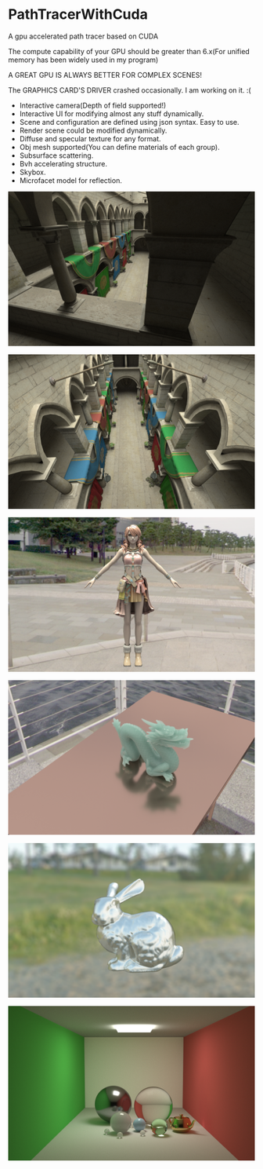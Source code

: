 # PathTracerWithCuda

A gpu accelerated path tracer based on CUDA

The compute capability of your GPU should be greater than 6.x(For unified memory has been widely used in my program)

A GREAT GPU IS ALWAYS BETTER FOR COMPLEX SCENES!

The GRAPHICS CARD'S DRIVER crashed occasionally. I am working on it. :(

* Interactive camera(Depth of field supported!)
* Interactive UI for modifying almost any stuff dynamically.
* Scene and configuration are defined using json syntax. Easy to use.
* Render scene could be modified dynamically.
* Diffuse and specular texture for any format.
* Obj mesh supported(You can define materials of each group).
* Subsurface scattering.
* Bvh accelerating structure.
* Skybox.
* Microfacet model for reflection.

![](https://github.com/BlauHimmel/PathTracerWithCuda/blob/bvh/Result/sample13.png)

![](https://github.com/BlauHimmel/PathTracerWithCuda/blob/bvh/Result/sample14.png)

![](https://github.com/BlauHimmel/PathTracerWithCuda/blob/bvh/Result/sample11.png)

![](https://github.com/BlauHimmel/PathTracerWithCuda/blob/bvh/Result/sample9.png)

![](https://github.com/BlauHimmel/PathTracerWithCuda/blob/bvh/Result/sample16.png)

![](https://github.com/BlauHimmel/PathTracerWithCuda/blob/bvh/Result/sample12.png)
